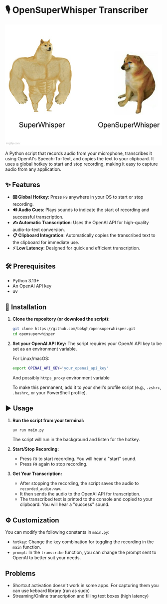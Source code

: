 # 🎙️ OpenSuperWhisper Transcriber

![Doge](doge.jpg)

A Python script that records audio from your microphone, transcribes it using OpenAI's Speech-To-Text, and copies the text to your clipboard. It uses a global hotkey to start and stop recording, making it easy to capture audio from any application.

## ✨ Features

- **⌨️ Global Hotkey**: Press `F9` anywhere in your OS to start or stop recording.
- **🔊 Audio Cues**: Plays sounds to indicate the start of recording and successful transcription.
- **✍️ Automatic Transcription**: Uses the OpenAI API for high-quality audio-to-text conversion.
- **📋 Clipboard Integration**: Automatically copies the transcribed text to the clipboard for immediate use.
- **⚡ Low Latency**: Designed for quick and efficient transcription.

## 🛠️ Prerequisites

- Python 3.13+
- An OpenAI API key
- uv

## 🚀 Installation

1.  **Clone the repository (or download the script):**
    ```bash
    git clone https://github.com/bbkgh/opensuperwhisper.git
    cd opensuperwhisper
    ```

2.  **Set your OpenAI API Key:**
    The script requires your OpenAI API key to be set as an environment variable.

    For Linux/macOS:
    ```bash
    export OPENAI_API_KEY='your_openai_api_key'
    ```
    
    And possibly `https_proxy` environment variable
    
    To make this permanent, add it to your shell's profile script (e.g., `.zshrc`, `.bashrc`, or your PowerShell profile).

## ▶️ Usage

1.  **Run the script from your terminal:**
    ```bash
    uv run main.py
    ```
    The script will run in the background and listen for the hotkey.

2.  **Start/Stop Recording:**
    - Press `F9` to start recording. You will hear a "start" sound.
    - Press `F9` again to stop recording.

3.  **Get Your Transcription:**
    - After stopping the recording, the script saves the audio to `recorded_audio.wav`.
    - It then sends the audio to the OpenAI API for transcription.
    - The transcribed text is printed to the console and copied to your clipboard. You will hear a "success" sound.

## ⚙️ Customization

You can modify the following constants in `main.py`:
- `hotkey`: Change the key combination for toggling the recording in the `main` function.
- `prompt`: In the `transcribe` function, you can change the prompt sent to OpenAI to better suit your needs. 


##  Problems

- Shortcut activation doesn't work in some apps. For capturing them you can use keboard library (run as sudo)
- Streaming/Online transcription and filling text boxes (high latency)